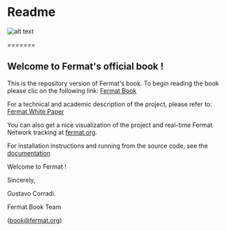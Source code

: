 Readme
========= 

![alt text](https://raw.githubusercontent.com/bitDubai/media-kit/blob/master/Readme%20Image/Fermat%20book%20logotype/FermatBookLogotype3D/PNG_fermat_book_logo_3D_Low_800x813.png "Fermat Book Logo")

=======

Welcome to Fermat's  official book ! 
------------------------------------

This is the repository version of Fermat's book.
To begin reading the book please clic on the following link:
[Fermat Book](https://raw.githubusercontent.com/bitDubai/fermat/blob/master/fermat-book/book-chapter-00(intro).asciidoc)

For a technical and academic description of the project, please refer to: 
[Fermat White Paper](https://raw.githubusercontent.com/bitDubai/fermat/tree/master/fermat/FERMAT-WHITE-PAPER.md)

You can also get a nice visualization of the project and real-time Fermat Network tracking at 
[fermat.org](http://www.fermat.org).


For installation instructions and running from the source code, see the [documentation](https://raw.githubusercontent.com/bitDubai/fermat/tree/master/fermat-documentation/documentation.asciidoc)

Welcome to Fermat !

Sincerely, 

Gustavo Corradi.

Fermat Book Team 

(book@fermat.org) 
